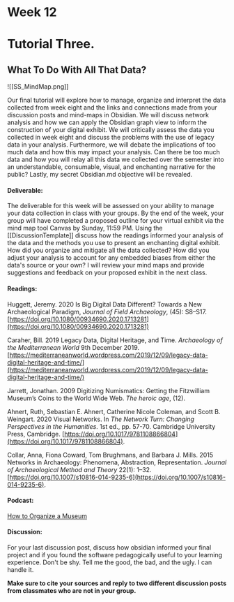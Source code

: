 # Week 12
# Tutorial Three.

## **What To Do With All That Data?**

![[SS_MindMap.png]]


Our final tutorial will explore how to manage, organize and interpret the data collected from week eight and the links and connections made from your discussion posts and mind-maps in Obsidian. We will discuss network analysis and how we can apply the Obsidian graph view to inform the construction of your digital exhibit. We will critically assess the data you collected in week eight and discuss the problems with the use of legacy data in your analysis. Furthermore, we will debate the implications of too much data and how this may impact your analysis. Can there be too much data and how you will relay all this data we collected over the semester into an understandable, consumable, visual, and enchanting narrative for the public? Lastly, my secret Obsidian.md objective will be revealed.  

#### Deliverable: 

The deliverable for this week will be assessed on your ability to manage your data collection in class with your groups. By the end of the week, your group will have completed a proposed outline for your virtual exhibit via the mind map tool Canvas by Sunday, 11:59 PM. Using the [[DiscussionTemplate]] discuss how the readings informed your analysis of the data and the methods you use to present an enchanting digital exhibit.  How did you organize and mitigate all the data collected? How did you adjust your analysis to account for any embedded biases from either the data's source or your own? I will review your mind maps and provide suggestions and feedback on your proposed exhibit in the next class. 

#### Readings:

Huggett, Jeremy. 2020   Is Big Digital Data Different? Towards a New Archaeological Paradigm, _Journal of Field Archaeology_, (45): S8–S17.[https://doi.org/10.1080/00934690.2020.1713281](https://doi.org/10.1080/00934690.2020.1713281)

Caraher, Bill. 2019   Legacy Data, Digital Heritage, and Time. _Archaeology of the Mediterranean World_ 9th December 2019. [https://mediterraneanworld.wordpress.com/2019/12/09/legacy-data-digital-heritage-and-time/](https://mediterraneanworld.wordpress.com/2019/12/09/legacy-data-digital-heritage-and-time/)

Jarrett, Jonathan. 2009   Digitizing Numismatics: Getting the Fitzwilliam Museum’s Coins to the World Wide Web. *The heroic age*, (12).

Ahnert, Ruth, Sebastian E. Ahnert, Catherine Nicole Coleman, and Scott B. Weingart. 2020   Visual Networks. In _The Network Turn: Changing Perspectives in the Humanities_. 1st ed., pp. 57-70. Cambridge University Press, Cambridge. [https://doi.org/10.1017/9781108866804](https://doi.org/10.1017/9781108866804).

Collar, Anna, Fiona Coward, Tom Brughmans, and Barbara J. Mills. 2015   Networks in Archaeology: Phenomena, Abstraction, Representation. _Journal of Archaeological Method and Theory_ 22(1): 1–32. [https://doi.org/10.1007/s10816-014-9235-6](https://doi.org/10.1007/s10816-014-9235-6).

#### Podcast:

[How to Organize a Museum](https://byzantiumandfriends.podbean.com/e/86-how-to-organize-a-museum-exhibition-%e2%80%93-and-bring-the-holy-land-home-with-amanda-luyster/)

#### Discussion:

For your last discussion post, discuss how obsidian informed your final project and if you found the software pedagogically useful to your learning experience. Don't be shy. Tell me the good, the bad, and the ugly. I can handle it.

**Make sure to cite your sources and reply to two different discussion posts from classmates who are not in your group.** 
